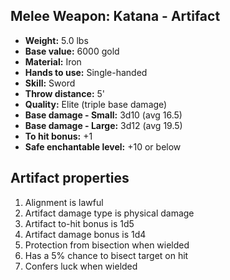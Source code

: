## Melee Weapon: Katana - Artifact

- **Weight:**                 5.0 lbs
- **Base value:**             6000 gold
- **Material:**               Iron
- **Hands to use:**           Single-handed
- **Skill:**                  Sword
- **Throw distance:**         5'
- **Quality:**                Elite (triple base damage)
- **Base damage - Small:**    3d10 (avg 16.5)
- **Base damage - Large:**    3d12 (avg 19.5)
- **To hit bonus:**           +1
- **Safe enchantable level:** +10 or below

## Artifact properties

1. Alignment is lawful
2. Artifact damage type is physical damage
3. Artifact to-hit bonus is 1d5
4. Artifact damage bonus is 1d4
5. Protection from bisection when wielded
6. Has a 5% chance to bisect target on hit
7. Confers luck when wielded
